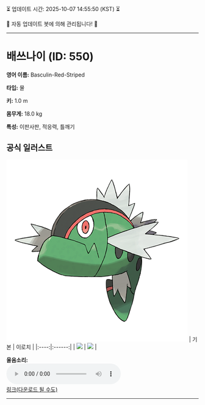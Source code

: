 
⏳ 업데이트 시간: 2025-10-07 14:55:50 (KST) ⏳

🤖 자동 업데이트 봇에 의해 관리됩니다! 🤖

---

# 배쓰나이 (ID: 550)
**영어 이름:** Basculin-Red-Striped

**타입:** 물

**키:** 1.0 m

**몸무게:** 18.0 kg

**특성:** 이판사판, 적응력, 틀깨기

## 공식 일러스트
![](https://raw.githubusercontent.com/PokeAPI/sprites/master/sprites/pokemon/other/official-artwork/550.png)
| 기본 | 이로치 |
|:----:|:------:|
| <img src="https://raw.githubusercontent.com/PokeAPI/sprites/master/sprites/pokemon/550.png" width="200"> | <img src="https://raw.githubusercontent.com/PokeAPI/sprites/master/sprites/pokemon/shiny/550.png" width="200"> |

**울음소리:**<br><audio controls src="https://raw.githubusercontent.com/PokeAPI/cries/main/cries/pokemon/latest/550.ogg"></audio><br> [링크(다운로드 될 수도)](https://raw.githubusercontent.com/PokeAPI/cries/main/cries/pokemon/latest/550.ogg)


---
